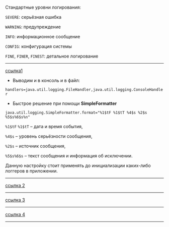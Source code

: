 


Стандартные уровни логирования:

`SEVERE`: серьёзная ошибка

`WARNING`: предупреждение

`INFO`: информационное сообщение

`CONFIG`: конфигурация системы

`FINE`, `FINER`, `FINEST`: детальное логирование

---
[ссылка1](https://sky.pro/wiki/java/nastroyka-formatirovaniya-vyvoda-java-util-logging-v-java/)

* Выводим и в консоль и в файл:

`handlers=java.util.logging.FileHandler,java.util.logging.ConsoleHandler`

* Быстрое решение при помощи **SimpleFormatter**

`java.util.logging.SimpleFormatter.format="%1$tF %1$tT %4$s %2$s %5$s%6$s%n"
`

`%1$tF` `%1$tT` – дата и время события,

`%4$s` – уровень серьёзности сообщения,

`%2$s` – источник сообщения,

`%5$s%6$s` – текст сообщения и информация об исключении.

Данную настройку стоит применять до инициализации каких-либо логгеров в приложении.

---
[ссылка 2](https://ru.stackoverflow.com/questions/975297/java-util-logging-%D1%80%D0%B0%D0%B1%D0%BE%D1%82%D0%B0-%D1%81-%D0%BD%D0%B5%D1%81%D0%BA%D0%BE%D0%BB%D1%8C%D0%BA%D0%B8%D0%BC%D0%B8-%D0%BB%D0%BE%D0%B3-%D1%84%D0%B0%D0%B9%D0%BB%D0%B0%D0%BC%D0%B8-%D0%BE%D0%B4%D0%BD%D0%BE%D0%B2%D1%80%D0%B5%D0%BC%D0%B5%D0%BD%D0%BD%D0%BE)

---
[ссылка 3](https://www.dxgames.narod.ru/articles/java/logging.htm#loghtml)

---
[ссылка 4](https://sky.pro/wiki/java/nastroyka-formatirovaniya-vyvoda-java-util-logging-v-java/)

---





